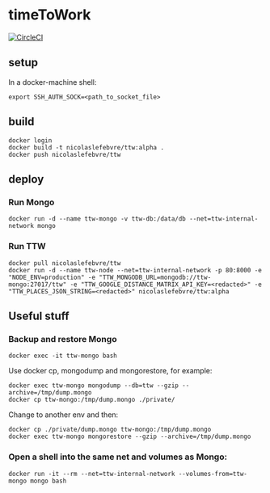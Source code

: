 # timeToWork

[![CircleCI](https://circleci.com/gh/Ezekiel-DA/timeToWork.svg?style=shield)](https://circleci.com/gh/Ezekiel-DA/timeToWork)

## setup
In a docker-machine shell:

    export SSH_AUTH_SOCK=<path_to_socket_file>

## build
    docker login
    docker build -t nicolaslefebvre/ttw:alpha .
    docker push nicolaslefebvre/ttw

## deploy
### Run Mongo
    docker run -d --name ttw-mongo -v ttw-db:/data/db --net=ttw-internal-network mongo

### Run TTW
    docker pull nicolaslefebvre/ttw
    docker run -d --name ttw-node --net=ttw-internal-network -p 80:8000 -e "NODE_ENV=production" -e "TTW_MONGODB_URL=mongodb://ttw-mongo:27017/ttw" -e "TTW_GOOGLE_DISTANCE_MATRIX_API_KEY=<redacted>" -e "TTW_PLACES_JSON_STRING=<redacted>" nicolaslefebvre/ttw:alpha

## Useful stuff
### Backup and restore Mongo
    docker exec -it ttw-mongo bash
Use docker cp, mongodump and mongorestore, for example:

    docker exec ttw-mongo mongodump --db=ttw --gzip --archive=/tmp/dump.mongo
    docker cp ttw-mongo:/tmp/dump.mongo ./private/

Change to another env and then:

    docker cp ./private/dump.mongo ttw-mongo:/tmp/dump.mongo
    docker exec ttw-mongo mongorestore --gzip --archive=/tmp/dump.mongo
    

 
### Open a shell into the same net and volumes as Mongo:
    docker run -it --rm --net=ttw-internal-network --volumes-from=ttw-mongo mongo bash
